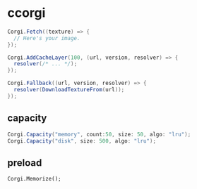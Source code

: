 ccorgi
====

```csharp
Corgi.Fetch((texture) => {
  // Here's your image.
});
```

```csharp
Corgi.AddCacheLayer(100, (url, version, resolver) => {
  resolver(/* ... */);
});

Corgi.Fallback((url, version, resolver) => {
  resolver(DownloadTextureFrom(url));
});
```

capacity
----
```csharp
Corgi.Capacity("memory", count:50, size: 50, algo: "lru");
Corgi.Capacity("disk", size: 500, algo: "lru");
```

preload
----
```chsarp
Corgi.Memorize();
```

